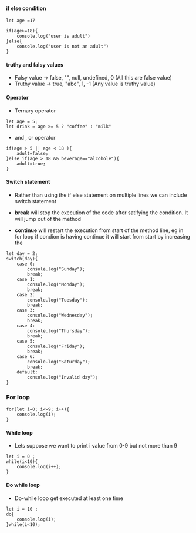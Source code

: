 #### if else condition 

```JS
let age =17 

if(age>=18){
    console.log("user is adult")
}else{
    console.log("user is not an adult")
}
```

#### truthy and falsy values

- Falsy value -> false, "", null, undefined, 0 (All this are false value)
- Truthy value -> true, "abc", 1, -1 (Any value is truthy value)

#### Operator

- Ternary operator
```JS
let age = 5;
let drink = age >= 5 ? "coffee" : "milk"
```

- and , or operator
```JS
if(age > 5 || age < 18 ){
    adult=false;
}else if(age > 18 && beverage=="alcohole"){
    adult=true;
}
```

#### Switch statement
- Rather than using the if else statement on multiple  lines we can include switch statement

- **break** will stop the execution of the code after satifying the condition. It will jump out of the method
- **continue** will restart the execution from start of the method line, eg in for loop if condion is having continue it will start from start by increasing the

```JS
let day = 2;
switch(day){
    case 0:
        console.log("Sunday");
        break;
    case 1:
        console.log("Monday");
        break;
    case 2:
        console.log("Tuesday");
        break;
    case 3:
        console.log("Wednesday");
        break;
    case 4:
        console.log("Thursday");
        break;
    case 5:
        console.log("Friday");
        break;
    case 6:
        console.log("Saturday");
        break;
    default:
        console.log("Invalid day");    
}

```

### For loop

```JS
for(let i=0; i<=9; i++){
    console.log(i);
}
```

#### While loop
- Lets suppose we want to print i value from 0-9 but not more than 9

```JS
let i = 0 ;
while(i<10){
    console.log(i++);
}
```
#### Do while loop
- Do-while loop get executed at least one time 

```JS
let i = 10 ;
do{
    console.log(i);
}while(i<10);
```

